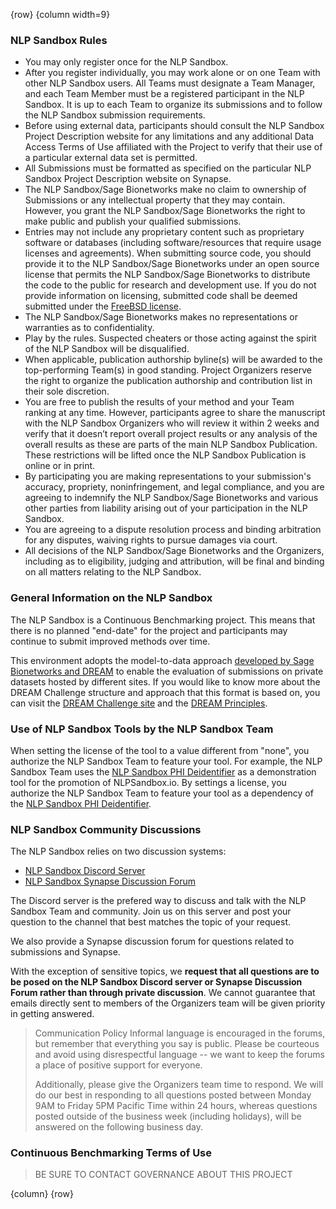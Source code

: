 <!-- markdownlint-disable-next-line first-line-h1 -->
{row}
{column width=9}

### NLP Sandbox Rules

- You may only register once for the NLP Sandbox.
- After you register individually, you may work alone or on one Team with other NLP Sandbox users. All Teams must designate a Team Manager, and each Team Member must be a registered participant in the NLP Sandbox. It is up to each Team to organize its submissions and to follow the NLP Sandbox submission requirements.
- Before using external data, participants should consult the NLP Sandbox Project Description website for any limitations and any additional Data Access Terms of Use affiliated with the Project to verify that their use of a particular external data set is permitted.
- All Submissions must be formatted as specified on the particular NLP Sandbox Project Description website on Synapse.
- The NLP Sandbox/Sage Bionetworks make no claim to ownership of Submissions or any intellectual property that they may contain. However, you grant the NLP Sandbox/Sage Bionetworks the right to make public and publish your qualified submissions.
- Entries may not include any proprietary content such as proprietary software or databases (including software/resources that require usage licenses and agreements). When submitting source code, you should provide it to the NLP Sandbox/Sage Bionetworks under an open source license that permits the NLP Sandbox/Sage Bionetworks to distribute the code to the public for research and development use. If you do not provide information on licensing, submitted code shall be deemed submitted under the [FreeBSD license](http://www.linfo.org/bsdlicense.html).
- The NLP Sandbox/Sage Bionetworks makes no representations or warranties as to confidentiality.
- Play by the rules. Suspected cheaters or those acting against the spirit of the NLP Sandbox will be disqualified.
- When applicable, publication authorship byline(s) will be awarded to the top-performing Team(s) in good standing. Project Organizers reserve the right to organize the publication authorship and contribution list in their sole discretion.
- You are free to publish the results of your method and your Team ranking at any time. However, participants agree to share the manuscript with the NLP Sandbox Organizers who will review it within 2 weeks and verify that it doesn’t report overall project results or any analysis of the overall results as these are parts of the main NLP Sandbox Publication. These restrictions will be lifted once the NLP Sandbox Publication is online or in print.
- By participating you are making representations to your submission's accuracy, propriety, noninfringement, and legal compliance, and you are agreeing to indemnify the NLP Sandbox/Sage Bionetworks and various other parties from liability arising out of your participation in the NLP Sandbox.
- You are agreeing to a dispute resolution process and binding arbitration for any disputes, waiving rights to pursue damages via court.
- All decisions of the NLP Sandbox/Sage Bionetworks and the Organizers, including as to eligibility, judging and attribution, will be final and binding on all matters relating to the NLP Sandbox.

### General Information on the NLP Sandbox

The NLP Sandbox is a Continuous Benchmarking project. This means that there is no planned "end-date" for the project and participants may continue to submit improved methods over time.

This environment adopts the model-to-data approach [developed by Sage Bionetworks and DREAM](https://www.nature.com/articles/nbt.4128) to enable the evaluation of submissions on private datasets hosted by different sites. If you would like to know more about the DREAM Challenge structure and approach that this format is based on, you can visit the [DREAM Challenge site](http://dreamchallenges.org) and the [DREAM Principles](https://www.synapse.org/#!Synapse:syn6182468/wiki/401779).

### Use of NLP Sandbox Tools by the NLP Sandbox Team

When setting the license of the tool to a value different from "none", you authorize the NLP Sandbox Team to feature your tool. For example, the NLP Sandbox Team uses the [NLP Sandbox PHI Deidentifier] as a demonstration tool for the promotion of NLPSandbox.io. By settings a license, you authorize the NLP Sandbox Team to feature your tool as a dependency of the [NLP Sandbox PHI Deidentifier].

### NLP Sandbox Community Discussions

The NLP Sandbox relies on two discussion systems:

- [NLP Sandbox Discord Server]
- [NLP Sandbox Synapse Discussion Forum]

The Discord server is the prefered way to discuss and talk with the NLP Sandbox Team and community. Join us on this server and post your question to the channel that best matches the topic of your request.

We also provide a Synapse discussion forum for questions related to submissions and Synapse.

With the exception of sensitive topics, we **request that all questions are to be posed on the NLP Sandbox Discord server or Synapse Discussion Forum rather than through private discussion**. We cannot guarantee that emails directly sent to members of the Organizers team will be given priority in getting answered.

> Communication Policy Informal language is encouraged in the forums, but remember that everything you say is public. Please be courteous and avoid using disrespectful language -- we want to keep the forums a place of positive support for everyone.
>
> Additionally, please give the Organizers team time to respond. We will do our best in responding to all questions posted between Monday 9AM to Friday 5PM Pacific Time within 24 hours, whereas questions posted outside of the business week (including holidays), will be answered on the following business day.

### Continuous Benchmarking Terms of Use

> BE SURE TO CONTACT GOVERNANCE ABOUT THIS PROJECT

{column}
{row}

<!-- Links -->

[NLP Sandbox Discord Server]: https://discord.gg/Zb4ymtF
[NLP Sandbox Synapse Discussion Forum]: https://www.synapse.org/#!Synapse:syn22277123/discussion/default
[NLP Sandbox PHI Deidentifier]: https://phi-deidentifier.nlpsandbox.io
